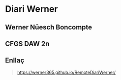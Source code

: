 # Diari Werner #

## Werner Nüesch Boncompte ##
## CFGS DAW 2n ##

## Enllaç ##
>https://werner365.github.io/RemoteDiariWerner/


